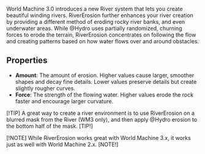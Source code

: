 World Machine 3.0 introduces a new River system that lets you create beautiful winding rivers. RiverErosion further enhances your river creation by providing a different method of eroding rocky river banks, and even underwater areas. While @Hydro uses partially randomized, churning forces to erode the terrain, RiverErosion concentrates on following the flow and creating patterns based on how water flows over and around obstacles.

## Properties

- **Amount**: The amount of erosion. Higher values cause larger, smoother shapes and decay fine details. Lower values preserve details but create slightly rougher curves.
- **Force**: The strength of the flowing water. Higher values erode the rock faster and encourage larger curvature.

[!TIP]
A great way to create a river environment is to use RiverErosion on a blurred mask from the River (WM3 only), and then apply @Hydro erosion to the bottom half of the mask.
[TIP!]

[!NOTE]
While RiverErosion works great with World Machine 3.x, it works just as well with World Machine 2.x.
[NOTE!]
